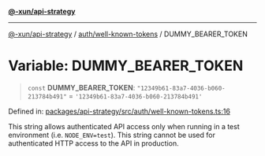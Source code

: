 [**@-xun/api-strategy**](../../../README.md)

***

[@-xun/api-strategy](../../../README.md) / [auth/well-known-tokens](../README.md) / DUMMY\_BEARER\_TOKEN

# Variable: DUMMY\_BEARER\_TOKEN

> `const` **DUMMY\_BEARER\_TOKEN**: `"12349b61-83a7-4036-b060-213784b491"` = `'12349b61-83a7-4036-b060-213784b491'`

Defined in: [packages/api-strategy/src/auth/well-known-tokens.ts:16](https://github.com/Xunnamius/api-utils/blob/840d5baca8526043aadc1db57d1845b3fe2f876c/packages/api-strategy/src/auth/well-known-tokens.ts#L16)

This string allows authenticated API access only when running in a test
environment (i.e. `NODE_ENV=test`). This string cannot be used for
authenticated HTTP access to the API in production.
